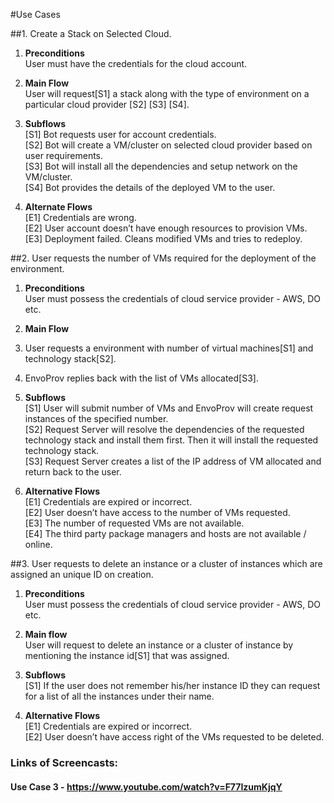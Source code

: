#Use Cases

##1. Create a Stack on Selected Cloud.

1. **Preconditions**  
User must have the credentials for the cloud account.

2. **Main Flow**  
User will request[S1] a stack along with the type of environment on a particular cloud provider [S2] [S3] [S4].

3. **Subflows** <br>
 [S1] Bot requests user for account credentials. <br>
 [S2] Bot will create a VM/cluster on selected cloud provider based on user requirements. <br>
 [S3] Bot will install all the dependencies and setup network on the VM/cluster. <br>
 [S4] Bot provides the details of the deployed VM to the user. <br>
4. **Alternate Flows** <br>
 [E1] Credentials are wrong. <br>
 [E2] User account doesn’t have enough resources to provision VMs. <br>
 [E3] Deployment failed. Cleans modified VMs and tries to redeploy. <br>

##2. User requests the number of VMs required for the deployment of the environment.

1. **Preconditions**  
User must possess the credentials of cloud service provider - AWS, DO etc.

2. **Main Flow**
  1. User requests a environment with number of virtual machines[S1] and technology stack[S2].
  2. EnvoProv replies back with the list of VMs allocated[S3].
  
3. **Subflows** <br>
 [S1] User will submit number of VMs and EnvoProv will create request instances of the specified number. <br>
 [S2] Request Server will resolve the dependencies of the requested technology stack and install them first. Then it will install the requested technology stack. <br>
 [S3] Request Server creates a list of the IP address of VM allocated and return back to the user. <br>


4. **Alternative Flows** <br>
 [E1] Credentials are expired or incorrect. <br>
 [E2] User doesn’t have access to the number of VMs requested. <br>
 [E3] The number of requested VMs are not available. <br>
 [E4] The third party package managers and hosts are not available / online. <br>


##3. User requests to delete an instance or a cluster of instances which are assigned an unique ID on creation. 

1. **Preconditions**  
  User must possess the credentials of cloud service provider - AWS, DO etc.

2. **Main flow** <br>
  User will request to delete an instance or a cluster of instance by mentioning the instance id[S1] that was assigned.
  
3. **Subflows** <br>
  [S1] If the user does not remember his/her instance ID they can request for a list of all the instances under their name. <br>
4. **Alternative Flows** <br>
  [E1] Credentials are expired or incorrect. <br>
	[E2] User doesn’t have access right of the VMs requested to be deleted. <br>

### Links of Screencasts:

#### Use Case 3 - https://www.youtube.com/watch?v=F77IzumKjqY
